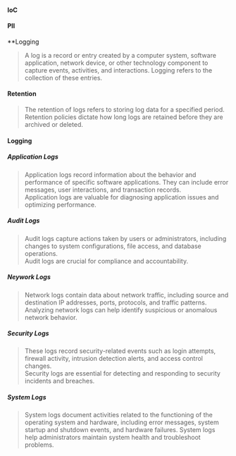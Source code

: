 #### IoC
#### PII



**Logging
> A log is a record or entry created by a computer system, software application, network device, or other technology component to capture events, activities, and interactions. Logging refers to the collection of these entries.  
#### Retention
> The retention of logs refers to storing log data for a specified period. Retention policies dictate how long logs are retained before they are archived or deleted.

#### Logging
##### Application Logs  
> Application logs record information about the behavior and performance of specific software applications. They can include error messages, user interactions, and transaction records.  
> Application logs are valuable for diagnosing application issues and optimizing performance.  

##### Audit Logs  
> Audit logs capture actions taken by users or administrators, including changes to system configurations, file access, and database operations.  
> Audit logs are crucial for compliance and accountability.  

##### Neywork Logs  
> Network logs contain data about network traffic, including source and destination IP addresses, ports, protocols, and traffic patterns.  
> Analyzing network logs can help identify suspicious or anomalous network behavior.  

##### Security Logs  
> These logs record security-related events such as login attempts, firewall activity, intrusion detection alerts, and access control changes.  
> Security logs are essential for detecting and responding to security incidents and breaches.  

##### System Logs  
> System logs document activities related to the functioning of the operating system and hardware, including error messages, system startup and shutdown events, and hardware failures. 
> System logs help administrators maintain system health and troubleshoot problems.

